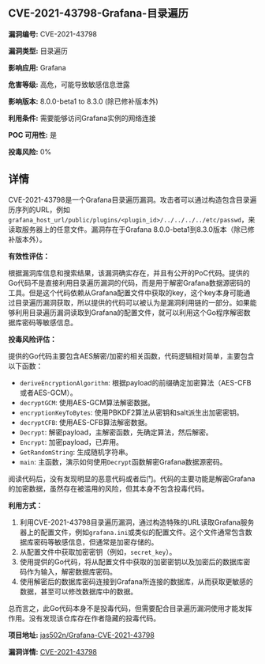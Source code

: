 ## CVE-2021-43798-Grafana-目录遍历

**漏洞编号:** CVE-2021-43798

**漏洞类型:** 目录遍历

**影响应用:** Grafana

**危害等级:** 高危，可能导致敏感信息泄露

**影响版本:** 8.0.0-beta1 to 8.3.0 (除已修补版本外)

**利用条件:** 需要能够访问Grafana实例的网络连接

**POC 可用性:** 是

**投毒风险:** 0%

## 详情

CVE-2021-43798是一个Grafana目录遍历漏洞。攻击者可以通过构造包含目录遍历序列的URL，例如`grafana_host_url/public/plugins/<plugin_id>/../../../../etc/passwd`，来读取服务器上的任意文件。漏洞存在于Grafana 8.0.0-beta1到8.3.0版本（除已修补版本外）。

**有效性评估：**

根据漏洞库信息和搜索结果，该漏洞确实存在，并且有公开的PoC代码。提供的Go代码不是直接利用目录遍历漏洞的代码，而是用于解密Grafana数据源密码的工具。但是这个代码依赖从Grafana配置文件中获取的key，这个key本身可能通过目录遍历漏洞获取，所以提供的代码可以被认为是漏洞利用链的一部分。如果能够利用目录遍历漏洞读取到Grafana的配置文件，就可以利用这个Go程序解密数据库密码等敏感信息。

**投毒风险评估：**

提供的Go代码主要包含AES解密/加密的相关函数，代码逻辑相对简单，主要包含以下函数：
* `deriveEncryptionAlgorithm`: 根据payload的前缀确定加密算法（AES-CFB或者AES-GCM）。
* `decryptGCM`: 使用AES-GCM算法解密数据。
* `encryptionKeyToBytes`: 使用PBKDF2算法从密钥和salt派生出加密密钥。
* `decryptCFB`: 使用AES-CFB算法解密数据。
* `Decrypt`: 解密payload，主解密函数，先确定算法，然后解密。
* `Encrypt`: 加密payload，已弃用。
* `GetRandomString`: 生成随机字符串。
* `main`: 主函数，演示如何使用`Decrypt`函数解密Grafana数据源密码。

阅读代码后，没有发现明显的恶意代码或者后门。代码的主要功能是解密Grafana的加密数据，虽然存在被滥用的风险，但其本身不包含投毒代码。

**利用方式：**

1.  利用CVE-2021-43798目录遍历漏洞，通过构造特殊的URL读取Grafana服务器上的配置文件，例如`grafana.ini`或类似的配置文件。这个文件通常包含数据库密码等敏感信息，但通常是加密存储的。
2.  从配置文件中获取加密密钥（例如，`secret_key`）。
3.  使用提供的Go代码，将从配置文件中获取的加密密钥以及加密后的数据库密码作为输入，解密数据库密码。
4.  使用解密后的数据库密码连接到Grafana所连接的数据库，从而获取更敏感的数据，甚至可以修改数据库中的数据。

总而言之，此Go代码本身不是投毒代码，但需要配合目录遍历漏洞使用才能发挥作用。没有发现该仓库存在作者隐藏的投毒代码。

**项目地址:** [jas502n/Grafana-CVE-2021-43798](https://github.com/jas502n/Grafana-CVE-2021-43798)

**漏洞详情:** [CVE-2021-43798](https://nvd.nist.gov/vuln/detail/CVE-2021-43798)